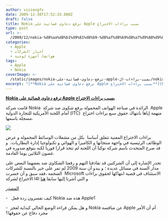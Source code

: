 ```yaml
---
author: visiongfx
date: 2009-12-30T17:52:33.000Z
draft: false
title: Nokia ترفع دعاوى قضائية على Apple بسبب براءات الاختراع
type: post
url: >-
  /2009/12/nokia-%d8%aa%d8%b1%d9%81%d8%b9-%d8%af%d8%b9%d8%a7%d9%88%d9%89-%d9%82%d8%b6%d8%a7%d8%a6%d9%8a%d8%a9-%d8%b9%d9%84%d9%89-apple-%d8%a8%d8%b3%d8%a8%d8%a8-%d8%a8%d8%b1%d8%a7%d8%a1%d8%a7%d8%aa-%d8%a7%d9%84/
categories:
  - Apple
  - أخبار الشركات
  - هواتف/ أجهزة لوحية
tags:
  - Apple
  - Nokia
coverImage: >-
  /static/images/nokia-ترفع-دعاوى-قضائية-على-apple-بسبب-براءات-ال/nokia-vs-apple-gloves-300x255.jpg
excerpt: "[**Nokia ترفع دعاوى قضائية على Apple بسبب براءات الاختراع**](https://www.it-scoop.com/2009/12/nokia-%d8%aa%d8%b1%d9%81%d8%b9-%d8%af%d8%b9%d8%a7%d9%88%d9%89-%d9%82%d8%b6%d8%a7%d8%a6%d9%8a%d8%a9-%d8%b9%d9%84%d9%89-apple-%d8%a8%d8%b3%d8%a8%d8%a8-%d8%a8%d8%b1%d8%a7%d8%a1%d8%a7%d8%aa-%d8%a7%d9%84/)\n\nقامت شركة Nokia \_الرائدة في صناعة الهواتف المحمولة برفع شكوى ضد شركة \_Apple أمام اللجنة الأمريكية للتجارة الدولية (ITC)\_ متهمة إياها بانتهاك حقوق سبع براءات اختراع مسجلة باسمها.\n\n\n\nبراءات الاختراع المعنية تتعلق أساسا\_"
---
```

[**Nokia ترفع دعاوى قضائية على Apple بسبب براءات الاختراع**](https://www.it-scoop.com/2009/12/nokia-%d8%aa%d8%b1%d9%81%d8%b9-%d8%af%d8%b9%d8%a7%d9%88%d9%89-%d9%82%d8%b6%d8%a7%d8%a6%d9%8a%d8%a9-%d8%b9%d9%84%d9%89-apple-%d8%a8%d8%b3%d8%a8%d8%a8-%d8%a8%d8%b1%d8%a7%d8%a1%d8%a7%d8%aa-%d8%a7%d9%84/)

قامت شركة Nokia  الرائدة في صناعة الهواتف المحمولة برفع شكوى ضد شركة  Apple أمام اللجنة الأمريكية للتجارة الدولية (ITC)  متهمة إياها بانتهاك حقوق سبع براءات اختراع مسجلة باسمها.

![](/static/images/nokia-ترفع-دعاوى-قضائية-على-apple-بسبب-براءات-ال/nokia-vs-apple-gloves-300x255.jpg)

براءات الاختراع المعنية تتعلق أساسا  بكل من مشغلات الوسائط المحمولة و عرض الوظائف الرئيسية في واجهة منتجاتها و الكاميرا و الهوائي و تكنولوجيا إدارة البطاريات.  و قد صرح المتحدث باسم شركة نوكيا أن اللجنة لم تتخذ قرارا فوريا لكنه يتوقع صدوره في غضون الثلاثين يوما القادمة.

تجدر الإشارة إلى أن الشركتين قد تقاذفتا التهم و رفعتا الشكاوى ضد بعضهما البعض على مدار السنة في مسائل عديدة ؛ و يبدو أن سنة 2009 لم تمر على خير بالنسبة للشركات الضخمة ،فقد سبق و أن خسرت  Microsoft الاستئناف في قضية انتهاكها لحقوق براءات الاختراع لشركة I4I و التي أشرنا إليها سابقا [هنا](../../../../../2009/12/microsoft-%d8%aa%d8%ae%d8%b3%d8%b1-%d9%82%d8%b6%d9%8a%d8%aa%d9%87%d8%a7-%d8%a3%d9%85%d8%a7%d9%85-i4i-%d9%88%d8%aa%d9%85%d9%86%d8%b9-%d9%85%d9%86-%d8%a8%d9%8a%d8%b9-word2007-%d8%a7%d8%a8%d8%aa%d8%af/)

[المصدر](http://www.nokia.com/press/press-releases/showpressrelease?newsid=1368607)

\-   كيف تفسرون ردة فعل Nokia هذه ضد Apple؟

\-  و هل يمكن قراءة الوضع الحالي كبداية لعجز Nokia عن منافسة Apple أم أن الأمر مجرد دفاع عن حقوقها؟
